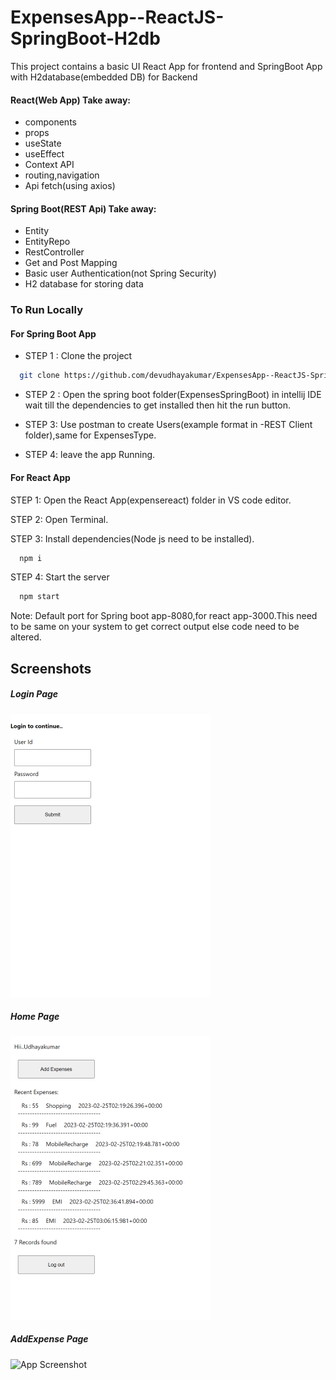 # ExpensesApp--ReactJS-SpringBoot-H2db
 This project contains a basic UI React App for frontend and SpringBoot App with H2database(embedded DB) for Backend

 
#### React(Web App) Take away:

- components
- props
- useState
- useEffect
- Context API
- routing,navigation
- Api fetch(using axios)

#### Spring Boot(REST Api) Take away:

- Entity
- EntityRepo
- RestController
- Get and Post Mapping
- Basic user Authentication(not Spring Security)
- H2 database for storing data


### To Run Locally

#### For Spring Boot App

- STEP 1 : Clone the project

```bash
  git clone https://github.com/devudhayakumar/ExpensesApp--ReactJS-SpringBoot-H2db.git
```
- STEP 2 : Open the spring boot folder(ExpensesSpringBoot) in intellij IDE wait till the dependencies to get installed then hit the run button.

- STEP 3: Use postman to create Users(example format in -REST Client folder),same for ExpensesType.

- STEP 4: leave the app Running.

#### For React App

STEP 1: Open the React App(expensereact) folder in VS code editor.

STEP 2: Open Terminal.

STEP 3: Install dependencies(Node js need to be installed).

```bash
  npm i
```

STEP 4: Start the server

```bash
  npm start
```

Note: Default port for Spring boot app-8080,for react app-3000.This need to be same on your system to get correct output else code need to be altered.


## Screenshots

##### Login Page
![App Screenshot](./Screenshots/localhost_3000_Homepage%20(2)%20(Phone).png)
##### Home Page 
![App Screenshot](./Screenshots/localhost_3000_Homepage%20(Phone).png)
##### AddExpense Page 
![App Screenshot](./Screenshots/localhost_3000_Homepage%20(1)%20(Phone)%20(1).png.png)




